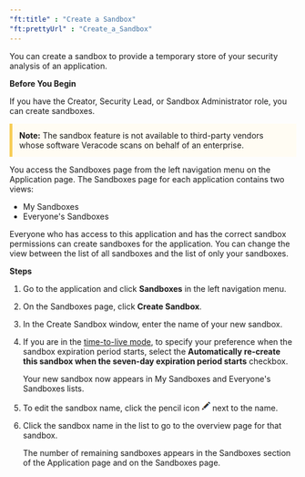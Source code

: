 ```yaml
---
"ft:title" : "Create a Sandbox"
"ft:prettyUrl" : "Create_a_Sandbox"
---
```


You can create a sandbox to provide a temporary store of your security analysis of an application.

<p font-size="13pt"><b>Before You Begin</b></p>

If you have the Creator, Security Lead, or Sandbox Administrator role, you can create sandboxes.

<p style="background-color:#FFFCF3; padding: 12px; border-left: 5px solid #F7CD55;">
<b>Note:</b> The sandbox feature is not available to third-party vendors whose software Veracode scans on behalf of an enterprise.</p>

You access the Sandboxes page from the left navigation menu on the Application page. The Sandboxes page for each application contains two views:

-   My Sandboxes
-   Everyone's Sandboxes

Everyone who has access to this application and has the correct sandbox permissions can create sandboxes for the application. You can change the view between the list of all sandboxes and the list of only your sandboxes.

<p font-size="13pt"><b>Steps</b></p>

1.  Go to the application and click **Sandboxes** in the left navigation menu.

2.  On the Sandboxes page, click **Create Sandbox**.

3.  In the Create Sandbox window, enter the name of your new sandbox.

4.  If you are in the [time-to-live mode](01_c_about_sandbox/01_c_sandbox_data_retention.md), to specify your preference when the sandbox expiration period starts, select the **Automatically re-create this sandbox when the seven-day expiration period starts** checkbox.

    Your new sandbox now appears in My Sandboxes and Everyone's Sandboxes lists.

5.  To edit the sandbox name, click the pencil icon ![](images/pencil_icon.png) next to the name.

6.  Click the sandbox name in the list to go to the overview page for that sandbox.

    The number of remaining sandboxes appears in the Sandboxes section of the Application page and on the Sandboxes page.
